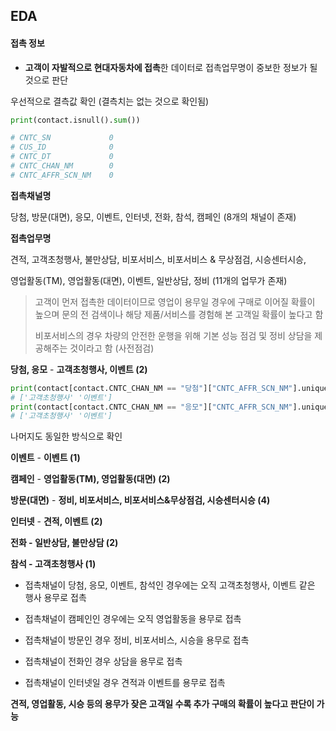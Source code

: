 ## EDA

#### 접촉 정보

- **고객이 자발적으로 현대자동차에 접촉**한 데이터로 접촉업무명이 중보한 정보가 될 것으로 판단

우선적으로 결측값 확인 (결측치는 없는 것으로 확인됨)

```python
print(contact.isnull().sum())

# CNTC_SN             0
# CUS_ID              0
# CNTC_DT             0
# CNTC_CHAN_NM        0
# CNTC_AFFR_SCN_NM    0
```

**접촉채널명**

당첨, 방문(대면), 응모, 이벤트, 인터넷, 전화, 참석, 캠페인 (8개의 채널이 존재)

**접촉업무명**

견적, 고객초청행사, 불만상담, 비포서비스, 비포서비스 & 무상점검, 시승센터시승, 

영업활동(TM), 영업활동(대면), 이벤트, 일반상담, 정비 (11개의 업무가 존재)

> 고객이 먼저 접촉한 데이터이므로 영업이 용무일 경우에 구매로 이어질 확률이 높으며 문의 전 검색이나 해당 제품/서비스를 경험해 본 고객일 확률이 높다고 함 
>
> 비포서비스의 경우 차량의 안전한 운행을 위해 기본 성능 점검 및 정비 상담을 제공해주는 것이라고 함 (사전점검)

**당첨, 응모** -  **고객초청행사, 이벤트 (2)**

```python
print(contact[contact.CNTC_CHAN_NM == "당첨"]["CNTC_AFFR_SCN_NM"].unique())
# ['고객초청행사' '이벤트']
print(contact[contact.CNTC_CHAN_NM == "응모"]["CNTC_AFFR_SCN_NM"].unique())
# ['고객초청행사' '이벤트']
```

나머지도 동일한 방식으로 확인

**이벤트** -  **이벤트 (1)**

**캠페인** -  **영업활동(TM), 영업활동(대면) (2)**

**방문(대면)** -  **정비, 비포서비스, 비포서비스&무상점검, 시승센터시승 (4)**

**인터넷** - **견적, 이벤트 (2)**

**전화 - 일반상담, 불만상담 (2)**

**참석 - 고객초청행사 (1)**



- 접촉채널이 당첨, 응모, 이벤트, 참석인 경우에는 오직 고객초청행사, 이벤트 같은 행사 용무로 접촉 

- 접촉채널이 캠페인인 경우에는 오직 영업활동을 용무로 접촉 
- 접촉채널이 방문인 경우 정비, 비포서비스, 시승을 용무로 접촉
- 접촉채널이 전화인 경우 상담을 용무로 접촉
- 접촉채널이 인터넷일 경우 견적과 이벤트를 용무로 접촉

**견적, 영업활동, 시승 등의 용무가 잦은 고객일 수록 추가 구매의 확률이 높다고 판단이 가능**

